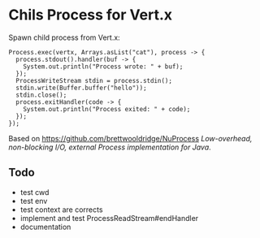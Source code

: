 # Chils Process for Vert.x

Spawn child process from Vert.x:

```
Process.exec(vertx, Arrays.asList("cat"), process -> {
  process.stdout().handler(buf -> {
    System.out.println("Process wrote: " + buf);
  });
  ProcessWriteStream stdin = process.stdin();
  stdin.write(Buffer.buffer("hello"));
  stdin.close();
  process.exitHandler(code -> {
    System.out.println("Process exited: " + code);
  });
});
```

Based on https://github.com/brettwooldridge/NuProcess _Low-overhead, non-blocking I/O, external Process implementation for Java_.

## Todo

- test cwd
- test env
- test context are corrects
- implement and test ProcessReadStream#endHandler
- documentation
